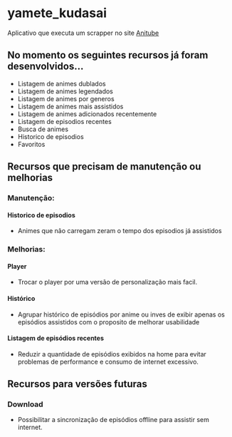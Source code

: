 # yamete_kudasai

Aplicativo que executa um scrapper no site [Anitube](https://www.anitube.site)

## No momento os seguintes recursos já foram desenvolvidos...

- Listagem de animes dublados
- Listagem de animes legendados
- Listagem de animes por generos
- Listagem de animes mais assistidos
- Listagem de animes adicionados recentemente
- Listagem de episodios recentes
- Busca de animes
- Historico de episodios
- Favoritos

## Recursos que precisam de manutenção ou melhorias

### Manutenção:
#### Historico de episodios
-  Animes que não carregam zeram o tempo dos episodios já assistidos

### Melhorias:
#### Player
- Trocar o player por uma versão de personalização mais facil.
#### Histórico
- Agrupar histórico de episódios por anime ou inves de exibir apenas os episódios assistidos com o proposito de melhorar usabilidade

#### Listagem de episódios recentes
- Reduzir a quantidade de episódios exibidos na home para evitar problemas de performance e consumo de internet excessivo.

## Recursos para versões futuras

### Download
- Possibilitar a sincronização de episódios offline para assistir sem internet.
